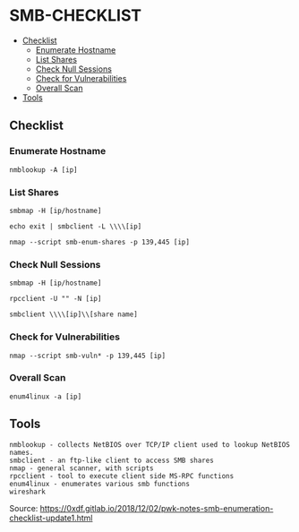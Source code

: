 # SMB-CHECKLIST

- [Checklist](#checklist)
  - [Enumerate Hostname](#enumerate-hostname)
  - [List Shares](#list-shares)
  - [Check Null Sessions](#check-null-sessions)
  - [Check for Vulnerabilities](#check-for-vulnerabilities)
  - [Overall Scan](#overall-scan)
- [Tools](#tools)

## Checklist

### Enumerate Hostname

`nmblookup -A [ip]`

### List Shares

`smbmap -H [ip/hostname]`

`echo exit | smbclient -L \\\\[ip]`

`nmap --script smb-enum-shares -p 139,445 [ip]`

### Check Null Sessions 

`smbmap -H [ip/hostname]`
    
`rpcclient -U "" -N [ip]`
    
`smbclient \\\\[ip]\\[share name]`

### Check for Vulnerabilities

`nmap --script smb-vuln* -p 139,445 [ip]`

### Overall Scan

`enum4linux -a [ip]`

## Tools

```
nmblookup - collects NetBIOS over TCP/IP client used to lookup NetBIOS names.
smbclient - an ftp-like client to access SMB shares
nmap - general scanner, with scripts
rpcclient - tool to execute client side MS-RPC functions
enum4linux - enumerates various smb functions
wireshark
```


Source: https://0xdf.gitlab.io/2018/12/02/pwk-notes-smb-enumeration-checklist-update1.html
